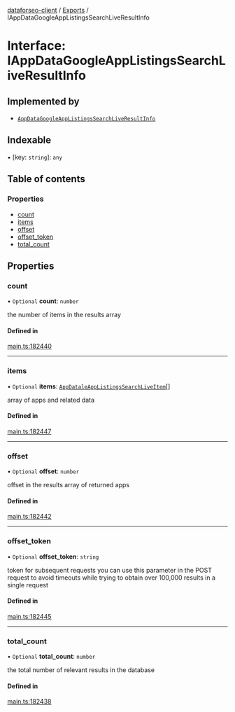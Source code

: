 [dataforseo-client](../README.md) / [Exports](../modules.md) / IAppDataGoogleAppListingsSearchLiveResultInfo

# Interface: IAppDataGoogleAppListingsSearchLiveResultInfo

## Implemented by

- [`AppDataGoogleAppListingsSearchLiveResultInfo`](../classes/AppDataGoogleAppListingsSearchLiveResultInfo.md)

## Indexable

▪ [key: `string`]: `any`

## Table of contents

### Properties

- [count](IAppDataGoogleAppListingsSearchLiveResultInfo.md#count)
- [items](IAppDataGoogleAppListingsSearchLiveResultInfo.md#items)
- [offset](IAppDataGoogleAppListingsSearchLiveResultInfo.md#offset)
- [offset\_token](IAppDataGoogleAppListingsSearchLiveResultInfo.md#offset_token)
- [total\_count](IAppDataGoogleAppListingsSearchLiveResultInfo.md#total_count)

## Properties

### count

• `Optional` **count**: `number`

the number of items in the results array

#### Defined in

[main.ts:182440](https://github.com/dataforseo/TypeScriptClient/blob/7ca1aa4/main.ts#L182440)

___

### items

• `Optional` **items**: [`AppDataleAppListingsSearchLiveItem`](../classes/AppDataleAppListingsSearchLiveItem.md)[]

array of apps and related data

#### Defined in

[main.ts:182447](https://github.com/dataforseo/TypeScriptClient/blob/7ca1aa4/main.ts#L182447)

___

### offset

• `Optional` **offset**: `number`

offset in the results array of returned apps

#### Defined in

[main.ts:182442](https://github.com/dataforseo/TypeScriptClient/blob/7ca1aa4/main.ts#L182442)

___

### offset\_token

• `Optional` **offset\_token**: `string`

token for subsequent requests
you can use this parameter in the POST request to avoid timeouts while trying to obtain over 100,000 results in a single request

#### Defined in

[main.ts:182445](https://github.com/dataforseo/TypeScriptClient/blob/7ca1aa4/main.ts#L182445)

___

### total\_count

• `Optional` **total\_count**: `number`

the total number of relevant results in the database

#### Defined in

[main.ts:182438](https://github.com/dataforseo/TypeScriptClient/blob/7ca1aa4/main.ts#L182438)
